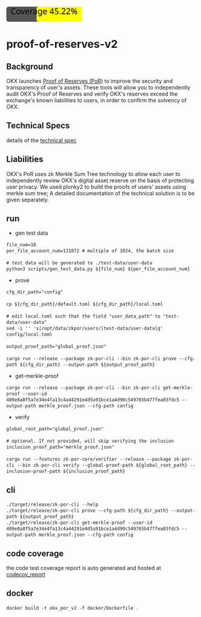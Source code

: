 ![Coverage](https://raw.githubusercontent.com/okx/proof-of-reserves-v2/gh-pages/coverage-badge.svg)

# proof-of-reserves-v2

## Background

OKX launches [Proof of Reserves (PoR)](https://www.okx.com/proof-of-reserves) to improve the security and transparency
of user's assets. These tools will allow you to independently audit OKX's Proof of Reserves and verify OKX's reserves
exceed the exchange's known liabilities to users, in order to confirm the solvency of OKX.

## Technical Specs
details of the [technical spec](./doc/technical_spec.md) 

## Liabilities
OKX's PoR uses zk Merkle Sum Tree technology to allow each user to independently review OKX's digital asset reserve on the
basis of protecting user privacy. We used plonky2 to build the proofs of users' assets using merkle sum tree; A detailed documentation of the technical solution is to be given separately.

## run
- gen test data
```
file_num=10
per_file_account_num=131072 # multiple of 1024, the batch size

# test data will be generated to ./test-data/user-data
python3 scripts/gen_test_data.py ${file_num} ${per_file_account_num}
```
- prove
```
cfg_dir_path="config"

cp ${cfg_dir_path}/default.toml ${cfg_dir_path}/local.toml

# edit local.toml such that the field "user_data_path" to "test-data/user-data"
sed -i '' 's|/opt/data/zkpor/users/|test-data/user-data|g' config/local.toml

output_proof_path="global_proof.json"

cargo run --release --package zk-por-cli --bin zk-por-cli prove --cfg-path ${cfg_dir_path} --output-path ${output_proof_path}
```

- get-merkle-proof
```
cargo run --release --package zk-por-cli --bin zk-por-cli get-merkle-proof --user-id 409e8a8f5a7e34e4fa13c4a44291e4d5a91bce1a4d90c549765b477fea03fdc5 --output-path merkle_proof.json --cfg-path config
```

- verify
```
global_root_path="global_proof.json"

# optional. If not provided, will skip verifying the inclusion
inclusion_proof_path="merkle_proof.json"

cargo run --features zk-por-core/verifier --release --package zk-por-cli --bin zk-por-cli verify --global-proof-path ${global_root_path} --inclusion-proof-path ${inclusion_proof_path}
```

## cli
```
./target/release/zk-por-cli --help
./target/release/zk-por-cli prove --cfg-path ${cfg_dir_path} --output-path ${output_proof_path}
./target/release/zk-por-cli get-merkle-proof --user-id 409e8a8f5a7e34e4fa13c4a44291e4d5a91bce1a4d90c549765b477fea03fdc5 --output-path merkle_proof.json --cfg-path config
```

## code coverage
the code test coverage report is auto generated and hosted at [codecov_report](https://okx.github.io/proof-of-reserves-v2/tarpaulin-report.html)

## docker
```
docker build -t okx_por_v2 -f docker/Dockerfile .
```

